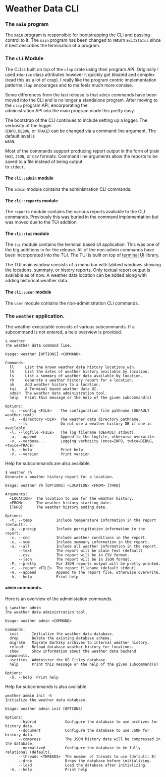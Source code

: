 # Weather Data CLI

### The `main` program

The `main` program is responsible for bootstrapping the CLI and passing control to it.
The `main` program  has been changed to return `ExitStatus` since it best describes the
termination of a program.

### The `cli` Module

The CLI is built on top of the `clap` crate using their program API. Originally I used `#derive` 
class attributes however it quickly got bloated and complex (read this as a lot of crap). I 
really like the program centric implementation patterns `clap` encourages and to me feels much more 
consise.

Some differences from the last release is that `admin` commands have been moved into the CLI and 
is no longer a standalone program. After moving to the `clap` program API, encorporating the  
administration API into the main program made this pretty easy.


The bootstrap of the CLI continues to include setting up a logger. The verbosity of the logger  
(`INFO`, `DEBUG`, or `TRACE`) can be changed via a command line argument. The default level is  
`WARN`.

Most of the commands support producing report output in the form of plain text, `JSON`, or `CSV` 
formats. Command line arguments allow the reports to be saved to a file instead of being output  
to `stdout`.

#### The `cli::admin` module

The `admin` module contains the administration CLI commands.

#### The `cli::reports` module

The `reports` module contains the various reports avaliable to the CLI commands. Previously this
was buried in the command implementation but was moved due to the TUI addition.

#### The `cli::tui` module

The `tui` module contains the terminal based UI application. This was one of the big additions in 
for the release. All of the non-admin commands have been incorporated into the TUI. The TUI is 
built on top of [terminal UI](../termui/README.md) library.

The TUI main window consists of a menu bar with tabbed windows showing the locations, summary, or 
history reports. Only textual report output is available as of now. A weather data location can be 
added along with adding historical weather data.

#### The `cli::user` module

The `user` module contains the non-administration CLI commands.

### The `weather` application.

The weather executable consists of various subcommands. If a subcommand is not entered, a help 
overview is provided.

```
$ weather
The weather data command line.

Usage: weather [OPTIONS] <COMMAND>

Commands:
  ll     List the known weather data history locations_win.
  lh     List the dates of weather history available by location.
  ls     List a summary of weather data available by location.
  rh     Generate a weather history report for a location.
  ah     Add weather history to a location.
  tui    A Terminal based weather data UI.
  admin  The weather data administration tool.
  help   Print this message or the help of the given subcommand(s)

Options:
  -c, --config <FILE>    The configuration file pathname (DEFAULT weather.toml).
  -d, --directory <DIR>  The weather data directory pathname.
      --fs               Do not use a weather history DB if one is available.
  -l, --logfile <FILE>   The log filename (DEFAULT stdout).
  -a, --append           Append to the logfile, otherwise overwrite.
  -v, --verbose...       Logging verbosity (once=INFO, twice=DEBUG, +twice=TRACE)
  -h, --help             Print help
  -V, --version          Print version
```

Help for subcommands are also available.

```
$ weather rh
Generate a weather history report for a location.

Usage: weather rh [OPTIONS] <LOCATION> <FROM> [THRU]

Arguments:
  <LOCATION>  The location to use for the weather history.
  <FROM>      The weather history starting date.
  [THRU]      The weather history ending date.

Options:
  -t, --temp           Include temperature information in the report (default).
  -p, --precip         Include percipitation information in the report.
  -c, --cnd            Include weather conditions in the report.
  -s, --sum            Include summary information in the report.
  -a, --all            Include all weather information in the report.
      --text           The report will be plain Text (default)
      --csv            The report will be in CSV format.
      --json           The report will be in JSON format.
  -P, --pretty         For JSON reports output will be pretty printed.
  -r, --report <FILE>  The report filename (default stdout).
  -A, --append         Append to the report file, otherwise overwrite.
  -h, --help           Print help
```

#### `admin` commands.

Here is an overview of the administation commands.

```
$ \weather admin
The weather data administration tool.

Usage: weather admin <COMMAND>

Commands:
  init      Initialize the weather data database.
  drop      Delete the existing database schema.
  migrate   Migrate DarkSky archives to internal weather history.
  reload    Reload database weather history for locations.
  show      Show information about the weather data backend components.
  uscities  Administer the US Cities database.
  help      Print this message or the help of the given subcommand(s)

Options:
  -h, --help  Print help
```
Help for subcommands is also available.

```
weather admin init -h
Initialize the weather data database.

Usage: weather admin init [OPTIONS]

Options:
      --hybrid             Configure the database to use archives for history data.
      --document           Configure the database to use JSON for history data.
      --compress           The JSON history data will be compressed in the database.
      --normalized         Configure the database to be fully relational (default).
      --threads <THREADS>  The number of threads to use [default: 8]
      --drop               Drops the database before initializing.
      --load               Load the database after initializing.
  -h, --help               Print help
```
